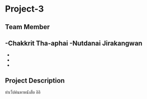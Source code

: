 # Project-3
## Team Member
-Chakkrit Tha-aphai
-Nutdanai Jirakangwan
-
-
-
-

## Project Description
ทำเว็ปค้นหาหนังสือ
อิอิ